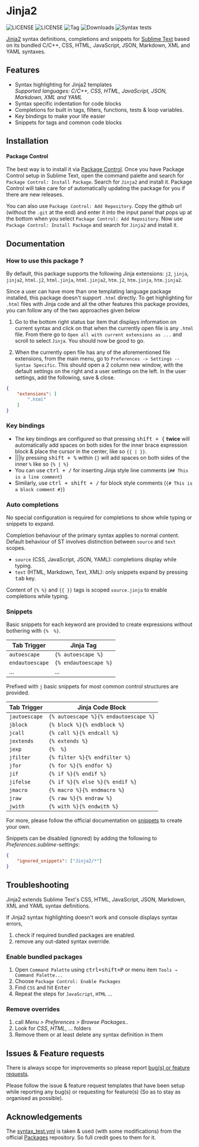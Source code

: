 # Jinja2

![LICENSE](https://img.shields.io/badge/LICENSE-MIT-green?style=for-the-badge) ![LICENSE](https://img.shields.io/badge/ST-Build%204107+-orange?style=for-the-badge&logo=sublime-text) ![Tag](https://img.shields.io/github/v/tag/Sublime-Instincts/BetterJinja?style=for-the-badge&logo=github&sort=semver) ![Downloads](https://img.shields.io/packagecontrol/dt/Jinja2?style=for-the-badge)
![Syntax tests](https://img.shields.io/github/actions/workflow/status/Sublime-Instincts/BetterJinja/syntax_test.yml?color=green&label=Syntax%20Tests&logo=github&logoColor=white&style=for-the-badge)

[Jinja2](https://jinja.palletsprojects.com/en/3.1.x/) syntax definitions, completions and snippets for [Sublime Text](https://www.sublimetext.com) 
based on its bundled C/C++, CSS, HTML, JavaScript, JSON, Markdown, XML and YAML syntaxes.

## Features

- Syntax highlighting for Jinja2 templates  
  _Supported languages: C/C++, CSS, HTML, JavaScript, JSON, Markdown, XML and YAML_
- Syntax specific indentation for code blocks
- Completions for built in tags, filters, functions, tests & loop variables.
- Key bindings to make your life easier
- Snippets for tags and common code blocks

## Installation

#### Package Control

The best way is to install it via [Package Control](https://packagecontrol.io/). 
Once you have Package Control setup in Sublime Text, open the command palette
and search for `Package Control: Install Package`. Search for `Jinja2` and
install it. Package Control will take care for of automatically updating the
package for you if there are new releases.

You can also use `Package Control: Add Repository`. Copy the github url
(without the `.git` at the end) and enter it into the input panel that pops up
at the bottom when you select `Package Control: Add Repository`. Now use
`Package Control: Install Package` and search for `Jinja2` and install it.

## Documentation

### How to use this package ?

By default, this package supports the following Jinja extensions:
`j2`, `jinja`, `jinja2`, `html.j2`, `html.jinja`, `html.jinja2`, `htm.j2`, `htm.jinja`, `htm.jinja2`.

Since a user can have more than one templating language package installed,
this package doesn't support `.html` directly. To get highlighting for `.html`
files with Jinja code and all the other features this package provides, you
can follow any of the two approaches given below

1. Go to the bottom right status bar item that displays information on current
   syntax and click on that when the currently open file is any `.html` file.
   From there go to `Open all with current extensions as ...` and scroll to
   select `Jinja`. You should now be good to go.

2. When the currently open file has any of the aforementioned file extensions,
   from the main menu, go to `Preferences -> Settings -- Syntax Specific`.
   This should open a 2 column new window, with the default settings on the
   right and a user settings on the left. In the user settings, add the
   following, save & close.

```json
{
    "extensions": [
        ".html"
    ]
}
```

### Key bindings

- The key bindings are configured so that pressing <kbd>shift + {</kbd>
  **twice** will automatically add spaces on both sides for the inner brace
  expression block & place the cursor in the center, like so `{{ | }}`.
- |||ly pressing <kbd>shift + %</kbd> within `{}` will add spaces on both sides of the inner `%` like so `{% | %}`
- You can use <kbd>ctrl + /</kbd> for inserting Jinja style line comments (`## This is a line comment`)
- Similarly, use <kbd>ctrl + shift + /</kbd> for block style comments (`{# This is a block comment #}`)

### Auto completions

No special configuration is required for completions to show while typing or snippets to expand.

Completion behaviour of the primary syntax applies to normal content.
Default behaviour of ST involves distinction between `source` and `text` scopes.

- `source` (CSS, JavaScript, JSON, YAML): completions display while typing.
- `text` (HTML, Markdown, Text, XML): only snippets expand by pressing <kbd>tab</kbd> key.

Content of `{% %}` and `{{ }}` tags is scoped `source.jinja` to enable completions while typing.

### Snippets

Basic snippets for each keyword are provided to create expressions without bothering with `{%  %}`.

|  **Tab Trigger**  | **Jinja Tag**         |
|-------------------|-----------------------|
|   `autoescape`    | `{% autoescape %}`    |
|  `endautoescape`  | `{% endautoescape %}` |
|       ...         |          ...          |

Prefixed with `j` basic snippets for most common control structures are provided.

|  **Tab Trigger**  |         **Jinja Code Block**          |
|-------------------|---------------------------------------|
|   `jautoescape`   | `{% autoescape %}{% endautoescape %}` |
|      `jblock`     |      `{% block %}{% endblock %}`      |
|      `jcall`      |       `{% call %}{% endcall %}`       |
|     `jextends`    |           `{% extends %}`             |
|       `jexp`      |              `{%  %}`                 |
|     `jfilter`     |     `{% filter %}{% endfilter %}`     |
|       `jfor`      |        `{% for %}{% endfor %}`        |
|       `jif`       |         `{% if %}{% endif %}`         |
|     `jifelse`     |    `{% if %}{% else %}{% endif %}`    |
|      `jmacro`     |      `{% macro %}{% endmacro %}`      |
|       `jraw`      |         `{% raw %}{% endraw %}`       |
|      `jwith`      |       `{% with %}{% endwith %}`       |

For more, please follow the official documentation on [snippets](https://www.sublimetext.com/docs/completions.html#snippets) to create your own.

Snippets can be disabled (ignored) by adding the following to _Preferences.sublime-settings_:

```json
{
    "ignored_snippets": ["Jinja2/*"]
}
```

## Troubleshooting

Jinja2 extends Sublime Text's CSS, HTML, JavaScript, JSON, Markdown, XML and
YAML syntax definitions.

If Jinja2 syntax highlighting doesn't work and console displays syntax errors, 

1. check if required bundled packages are enabled.
2. remove any out-dated syntax override.
   
### Enable bundled packages

1. Open `Command Palette` using <kbd>ctrl+shift+P</kbd> or menu item `Tools → Command Palette...`
2. Choose `Package Control: Enable Packages`
3. Find `CSS` and hit <kbd>Enter</kbd>
4. Repeat the steps for `JavaScript`, `HTML` ...

### Remove overrides

1. call _Menu > Preferences > Browse Packages.._
2. Look for _CSS_, _HTML_, ... folders
3. Remove them or at least delete any syntax definition in them

## Issues & Feature requests

There is always scope for improvements so please report [bug(s) or feature requests](https://github.com/Sublime-Instincts/BetterJinja/issues).

Please follow the issue & feature request templates that have been setup while
reporting any bug(s) or requesting for feature(s) (So as to stay as organised
as possible).

## Acknowledgements

The [syntax_test.yml](.github/workflows/syntax_test.yml) is taken & used (with some modifications) 
from the official [Packages](https://github.com/sublimehq/Packages) repository. So full credit goes to them for it.

